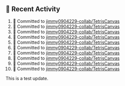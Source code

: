 ## 📌 Recent Activity
<!--START_SECTION:activity-->
1. 📝 Committed to [jimmy0904229-collab/TetrisCanvas](https://github.com/jimmy0904229-collab/TetrisCanvas/commit/d9ec551ca29cfae2d9c4a25309a13a9a9058b28d)
2. 📝 Committed to [jimmy0904229-collab/TetrisCanvas](https://github.com/jimmy0904229-collab/TetrisCanvas/commit/8f040ec5c025bb4be7013c9bd54cbf35189525ae)
3. 📝 Committed to [jimmy0904229-collab/TetrisCanvas](https://github.com/jimmy0904229-collab/TetrisCanvas/commit/5bdd0526f6d1a1fdef30bafd465c1768bdabcdc3)
4. 📝 Committed to [jimmy0904229-collab/TetrisCanvas](https://github.com/jimmy0904229-collab/TetrisCanvas/commit/e734ee99257e68c7cc499256c4fe6f5aab5b50f7)
5. 📝 Committed to [jimmy0904229-collab/TetrisCanvas](https://github.com/jimmy0904229-collab/TetrisCanvas/commit/b84b080ed4a2d5928d752f212a511dd343786118)
6. 📝 Committed to [jimmy0904229-collab/TetrisCanvas](https://github.com/jimmy0904229-collab/TetrisCanvas/commit/80095e673664cbcc71be8e1bf20c82b6c4b814d6)
7. 📝 Committed to [jimmy0904229-collab/TetrisCanvas](https://github.com/jimmy0904229-collab/TetrisCanvas/commit/8c23238c81487e0235da910f6bfc3da9bfd54139)
8. 📝 Committed to [jimmy0904229-collab/TetrisCanvas](https://github.com/jimmy0904229-collab/TetrisCanvas/commit/7db2c5fc225e413cf182d990aaad2773233e738f)
9. 📝 Committed to [jimmy0904229-collab/TetrisCanvas](https://github.com/jimmy0904229-collab/TetrisCanvas/commit/e4d858be9471e1587eedaf9fc99ad46344a34311)
10. 📝 Committed to [jimmy0904229-collab/TetrisCanvas](https://github.com/jimmy0904229-collab/TetrisCanvas/commit/ecbebca288958e6a926079a7c198199e52da7de0)
<!--END_SECTION:activity-->
This is a test update.
